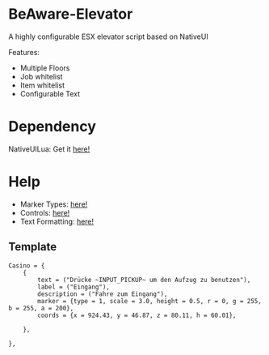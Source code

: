 # BeAware-Elevator
A highly configurable ESX elevator script based on NativeUI

Features:
- Multiple Floors
- Job whitelist
- Item whitelist
- Configurable Text

# Dependency
NativeUILua: Get it [here!](https://github.com/FrazzIe/NativeUILua)

# Help
- Marker Types: [here!](https://docs.fivem.net/docs/game-references/markers)
- Controls: [here!](https://docs.fivem.net/docs/game-references/controls/#controls)
- Text Formatting: [here!](https://docs.fivem.net/docs/game-references/text-formatting/#input-codes)

## Template
```
Casino = {
    {
        text = ("Drücke ~INPUT_PICKUP~ um den Aufzug zu benutzen"),
        label = ("Eingang"),
        description = ("Fahre zum Eingang"),
        marker = {type = 1, scale = 3.0, height = 0.5, r = 0, g = 255, b = 255, a = 200},
        coords = {x = 924.43, y = 46.87, z = 80.11, h = 60.01},
        
    },
    
},
```
